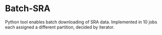 # Batch-SRA
Python tool enables batch downloading of SRA data.
Implemented in 10 jobs each assigned a different partition, decided by iterator.
